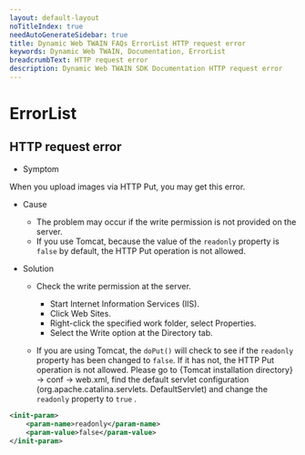 ```yaml
---
layout: default-layout
noTitleIndex: true
needAutoGenerateSidebar: true
title: Dynamic Web TWAIN FAQs ErrorList HTTP request error
keywords: Dynamic Web TWAIN, Documentation, ErrorList
breadcrumbText: HTTP request error
description: Dynamic Web TWAIN SDK Documentation HTTP request error
---
```


# ErrorList

## HTTP request error

- Symptom

When you upload images via HTTP Put, you may get this error.

- Cause

  - The problem may occur if the write permission is not provided on the server.
  - If you use Tomcat, because the value of the `readonly` property is `false` by default, the HTTP Put operation is not allowed.

- Solution

  - Check the write permission at the server.

    - Start Internet Information Services (IIS).
    - Click Web Sites.
    - Right-click the specified work folder, select Properties.
    - Select the Write option at the Directory tab.

  - If you are using Tomcat, the `doPut()` will check to see if the `readonly` property has been changed to `false`. If it has not, the HTTP Put operation is not allowed. Please go to {Tomcat installation directory} -> conf -> web.xml, find the default servlet configuration (org.apache.catalina.servlets. DefaultServlet) and change the `readonly` property to `true` .

```xml
<init-param>
    <param-name>readonly</param-name>
    <param-value>false</param-value>
</init-param>
```
